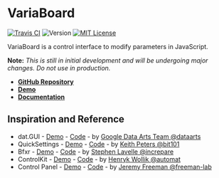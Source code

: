 # VariaBoard

[![Travis CI](https://img.shields.io/travis/jackrugile/variaboard.svg)](https://travis-ci.org/jackrugile/variaboard/)
![Version](https://img.shields.io/github/package-json/v/jackrugile/variaboard.svg)
[![MIT License](https://img.shields.io/github/license/jackrugile/variaboard.svg)](https://opensource.org/licenses/MIT)

VariaBoard is a control interface to modify parameters in JavaScript.

**Note:** *This is still in initial development and will be undergoing major changes. Do not use in production.*

- **[GitHub Repository](https://github.com/jackrugile/variaboard)**
- **[Demo](https://jackrugile.github.io/variaboard/)**
- **[Documentation](https://jackrugile.github.io/variaboard/jsdoc/)**

## Inspiration and Reference

- dat.GUI - [Demo](https://workshop.chromeexperiments.com/examples/gui/) - [Code](https://github.com/dataarts/dat.gui) - by [Google Data Arts Team @dataarts](https://github.com/dataarts)
- QuickSettings - [Demo](http://bit101.github.io/quicksettings/) - [Code](https://github.com/bit101/quicksettings) - by [Keith Peters @bit101](https://github.com/bit101)
- Bfxr - [Demo](https://www.bfxr.net/) - [Code](https://github.com/increpare/bfxr) - by [Stephen Lavelle @increpare](https://github.com/increpare)
- ControlKit - [Demo](https://github.com/automat/controlkit.js/tree/master/examples) - [Code](https://github.com/automat/controlkit.js) - by [Henryk Wollik @automat](https://github.com/automat)
- Control Panel - [Demo](http://control-panel.surge.sh/) - [Code](https://github.com/freeman-lab/control-panel) - by [Jeremy Freeman @freeman-lab](https://github.com/freeman-lab)
